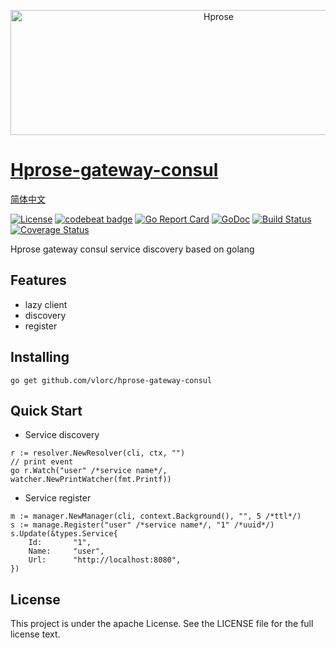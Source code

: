 <p align="center"><img src="http://hprose.com/banner.@2x.png" alt="Hprose" title="Hprose" width="650" height="200" /></p>

# [Hprose-gateway-consul](https://github.com/vlorc/hprose-gateway-consul)
[简体中文](https://github.com/vlorc/hprose-gateway-consul/blob/master/README_CN.md)

[![License](https://img.shields.io/:license-apache-blue.svg)](https://opensource.org/licenses/Apache-2.0)
[![codebeat badge](https://codebeat.co/badges/c41b426c-4121-4dc8-99c2-f1b60574be64)](https://codebeat.co/projects/github-com-vlorc-hprose-gateway-consul-master)
[![Go Report Card](https://goreportcard.com/badge/github.com/vlorc/hprose-gateway-consul)](https://goreportcard.com/report/github.com/vlorc/hprose-gateway-consul)
[![GoDoc](https://godoc.org/github.com/vlorc/hprose-gateway-consul?status.svg)](https://godoc.org/github.com/vlorc/hprose-gateway-consul)
[![Build Status](https://travis-ci.org/vlorc/hprose-gateway-consul.svg?branch=master)](https://travis-ci.org/vlorc/hprose-gateway-consul?branch=master)
[![Coverage Status](https://coveralls.io/repos/github/vlorc/hprose-gateway-consul/badge.svg?branch=master)](https://coveralls.io/github/vlorc/hprose-gateway-consul?branch=master)

Hprose gateway consul service discovery based on golang

## Features
+ lazy client
+ discovery
+ register

## Installing
	go get github.com/vlorc/hprose-gateway-consul

## Quick Start

* Service discovery
```golang
r := resolver.NewResolver(cli, ctx, "")
// print event 
go r.Watch("user" /*service name*/, watcher.NewPrintWatcher(fmt.Printf))
```

* Service register
```golang
m := manager.NewManager(cli, context.Background(), "", 5 /*ttl*/)
s := manage.Register("user" /*service name*/, "1" /*uuid*/)
s.Update(&types.Service{
	Id:       "1",
	Name:     "user",
	Url:      "http://localhost:8080",
})
```
## License
This project is under the apache License. See the LICENSE file for the full license text.

